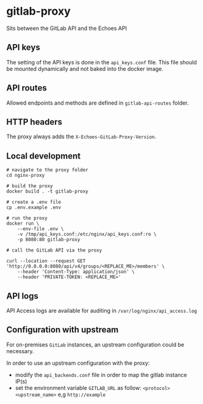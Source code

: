 # gitlab-proxy

Sits between the GitLab API and the Echoes API

## API keys

The setting of the API keys is done in the `api_keys.conf` file.
This file should be mounted dynamically and not baked into the docker image.

## API routes

Allowed endpoints and methods are defined in `gitlab-api-routes` folder.

## HTTP headers

The proxy always adds the `X-Echoes-GitLab-Proxy-Version`.

## Local development

```console
# navigate to the proxy folder
cd nginx-proxy

# build the proxy
docker build . -t gitlab-proxy

# create a .env file
cp .env.example .env

# run the proxy
docker run \
    --env-file .env \
    -v /tmp/api_keys.conf:/etc/nginx/api_keys.conf:ro \
    -p 8080:80 gitlab-proxy
```

```console
# call the GitLab API via the proxy

curl --location --request GET 'http://0.0.0.0:8080/api/v4/groups/<REPLACE_ME>/members' \
    --header 'Content-Type: application/json' \
    --header 'PRIVATE-TOKEN: <REPLACE_ME>'
```

## API logs

API Access logs are available for auditing in `/var/log/nginx/api_access.log`

## Configuration with upstream

For on-premises `GitLab` instances, an upstream configuration could be necessary.

In order to use an upstream configuration with the proxy:

- modify the `api_backends.conf` file in order to map the gitlab instance IP(s)
- set the environment variable `GITLAB_URL` as follow: `<protocol><upstream_name>` e,g `http://example`

